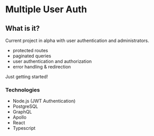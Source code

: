 # Multiple User Auth

## What is it?

Current project in alpha with user authentication and administrators.

- protected routes
- paginated queries
- user authentication and authorization
- error handling & redirection

Just getting started!

### Technologies

- Node.js (JWT Authentication)
- PostgreSQL
- GraphQL
- Apollo
- React
- Typescript
